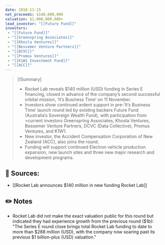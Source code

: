 ```yaml
---
date: 2018-11-15
net_proceeds: $140,000,000
valuation: $1,000,000,000+
lead_investor: "[[Future Fund]]"
investors: 
 - "[[Future Fund]]"
 - "[[Greenspring Associates]]"
 - "[[Khosla Ventures]]"
 - "[[Bessemer Venture Partners]]"
 - "[[DCVC]]"
 - "[[Promus Ventures]]"
 - "[[K1W1 Investment Fund]]"
 - "[[ACC]]"
---
```


>[!Summary] 
>- Rocket Lab reveals $140 million (USD) funding in Series E financing, closed in advance of the company’s second successful orbital mission, ‘It’s Business Time’ on 11 November.
>- Investors show continued ardent support in pre-‘It’s Business Time’ launch round led by existing backers Future Fund (Australia’s Sovereign Wealth Fund), with participation from >current investors Greenspring Associates, Khosla Ventures, Bessemer Venture Partners, DCVC (Data Collective), Promus Ventures, and K1W1.
>- New investor, the Accident Compensation Corporation of New Zealand (ACC), also joins the round.
>- Funding will support continued Electron vehicle production expansion, new launch sites and three new major research and development programs.

## 🔗 Sources:

- [[Rocket Lab announces $140 million in new funding  Rocket Lab]]

## ✏️ Notes

-  Rocket Lab did not make the exact valuation public for this round but indicated they had experience growth from the previous round ($1b): "The Series E round close brings total Rocket Lab funding to date to more than $288 million (USD), with the company now soaring past its previous $1 billion-plus (USD) valuation."